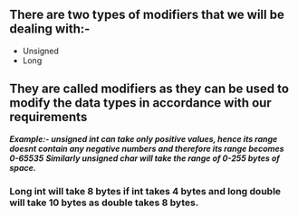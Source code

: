 ## There are two types of modifiers that we will be dealing with:-
* Unsigned
* Long
## They are called modifiers as they can be used to modify the data types in accordance with our requirements

***Example:- unsigned int can take only positive values, hence its range doesnt contain any negative numbers and therefore its range becomes 0-65535***
***Similarly unsigned char will take the range of 0-255 bytes of space.***

### Long int will take 8 bytes if int takes 4 bytes and long double will take 10 bytes as double takes 8 bytes.
